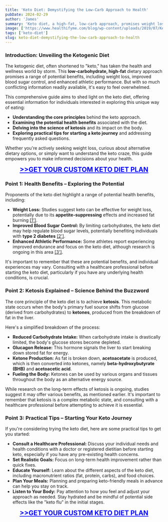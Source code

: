 ```yaml
---
title: 'Keto Diet: Demystifying the Low-Carb Approach to Health'
pubDate: 2024-02-29
author: 'James'
summary: 'Keto diet, a high-fat, low-carb approach, promises weight loss, blood sugar control, and improved performance, emphasizing informed health decisions'
image: ['https://www.healthifyme.com/blog/wp-content/uploads/2019/07/Keto-Diet-Featur-Image.jpg']
tags: ['keto-diet']
slug: keto-diet-demystifying-the-low-carb-approach-to-health
---
```



### Introduction: Unveiling the Ketogenic Diet

The ketogenic diet, often shortened to "keto," has taken the health and wellness world by storm. This **low-carbohydrate, high-fat** dietary approach promises a range of potential benefits, including weight loss, improved blood sugar control, and enhanced athletic performance. But with so much conflicting information readily available, it's easy to feel overwhelmed. 

This comprehensive guide aims to shed light on the keto diet, offering essential information for individuals interested in exploring this unique way of eating:

* **Understanding the core principles** behind the keto approach.
* **Examining the potential health benefits** associated with the diet.
* **Delving into the science of ketosis** and its impact on the body.
* **Exploring practical tips for starting a keto journey** and addressing frequently asked questions.

Whether you're actively seeking weight loss, curious about alternative dietary options, or simply want to understand the keto craze, this guide empowers you to make informed decisions about your health.

 <a href="https://bit.ly/49y1Qzn" class="wiggle" style=" color:blue; text-decoration:underline; font-weight: 700; font-size: 21px; display: flex; justify-content: center;">>>GET YOUR CUSTOM KETO DIET PLAN</a>

### Point 1: Health Benefits – Exploring the Potential

Proponents of the keto diet highlight a range of potential health benefits, including:

* **Weight Loss:** Studies suggest keto can be effective for weight loss, potentially due to its **appetite-suppressing** effects and increased fat burning [[1']](https://www.ncbi.nlm.nih.gov/pmc/articles/PMC6284918/).
* **Improved Blood Sugar Control:** By limiting carbohydrates, the keto diet may help regulate blood sugar levels, potentially benefiting individuals with **type 2 diabetes** [[2']](https://www.everydayhealth.com/ketogenic-diet/).
* **Enhanced Athletic Performance:** Some athletes report experiencing improved endurance and focus on the keto diet, although research is ongoing in this area [[3']]( https://www.mdpi.com/2075-4663/7/9/201).

It's important to remember that these are potential benefits, and individual experiences may vary. Consulting with a healthcare professional before starting the keto diet, particularly if you have any underlying health conditions, is crucial.

### Point 2: Ketosis Explained – Science Behind the Buzzword

The core principle of the keto diet is to achieve **ketosis**. This metabolic state occurs when the body's primary fuel source shifts from glucose (derived from carbohydrates) to **ketones**, produced from the breakdown of fat in the liver. 

Here's a simplified breakdown of the process:

- **Reduced Carbohydrate Intake:** When carbohydrate intake is drastically limited, the body's glucose stores become depleted.
- **Glucagon Release:** This hormone signals the liver to start breaking down stored fat for energy.
- **Ketone Production:** As fat is broken down, **acetoacetate** is produced, which is then converted into ketones, namely **beta-hydroxybutyrate (BHB)** and **acetoacetic acid**.
- **Fueling the Body:** Ketones can be used by various organs and tissues throughout the body as an alternative energy source.

While research on the long-term effects of ketosis is ongoing, studies suggest it may offer various benefits, as mentioned earlier. It's important to remember that ketosis is a complex metabolic state, and consulting with a healthcare professional before attempting to achieve it is essential.

### Point 3: Practical Tips – Starting Your Keto Journey

If you're considering trying the keto diet, here are some practical tips to get you started:

* **Consult a Healthcare Professional:** Discuss your individual needs and health conditions with a doctor or registered dietitian before starting keto, especially if you have any pre-existing health concerns.
* **Set Realistic Goals:** Focus on long-term health improvement rather than quick fixes.
* **Educate Yourself:** Learn about the different aspects of the keto diet, including macronutrient ratios (fat, protein, carbs), and food choices.
* **Plan Your Meals:** Planning and preparing keto-friendly meals in advance can help you stay on track.
* **Listen to Your Body:** Pay attention to how you feel and adjust your approach as needed. Stay hydrated and be mindful of potential side effects like the "keto flu" in the initial stages.


 <a href="https://bit.ly/49y1Qzn" class="wiggle" style=" color:blue; text-decoration:underline; font-weight: 700; font-size: 21px; display: flex; justify-content: center;">>>GET YOUR CUSTOM KETO DIET PLAN</a>
